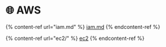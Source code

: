 # 🌐 AWS

{% content-ref url="iam.md" %}
[iam.md](iam.md)
{% endcontent-ref %}

{% content-ref url="ec2/" %}
[ec2](ec2/)
{% endcontent-ref %}
